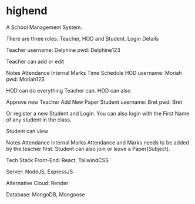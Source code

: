 # highend
A School Management System.

There are three roles: Teacher, HOD and Student.
Login Details

Teacher
username: Delphine
pwd: Delphine123

Teacher can add or edit

Notes
Attendance
Internal Marks
Time Schedule
HOD
username: Moriah
pwd: Moriah123

HOD can do everything Teacher can.
HOD can also

Approve new Teacher
Add New Paper
Student
username: Bret
pwd: Bret

Or register a new Student and Login.
You can also login with the First Name of any student in the class.

Student can view

Notes
Attendance
Internal Marks
Attendance and Marks needs to be added by the teacher first.
Student can also join or leave a Paper(Subject).

Tech Stack
Front-End:  React,  TailwindCSS

Server:  NodeJS, ExpressJS

Alternative Cloud: Render

Database: MongoDB, Mongoose
